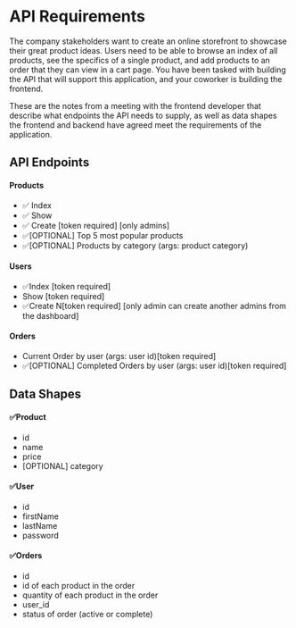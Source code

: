 # API Requirements
The company stakeholders want to create an online storefront to showcase their great product ideas. Users need to be able to browse an index of all products, see the specifics of a single product, and add products to an order that they can view in a cart page. You have been tasked with building the API that will support this application, and your coworker is building the frontend.

These are the notes from a meeting with the frontend developer that describe what endpoints the API needs to supply, as well as data shapes the frontend and backend have agreed meet the requirements of the application. 

## API Endpoints
#### Products
- ✅ Index 
- ✅ Show
- ✅ Create [token required] [only admins]
- ✅[OPTIONAL] Top 5 most popular products 
- ✅[OPTIONAL] Products by category (args: product category)

#### Users
- ✅Index [token required]
- Show [token required]
- ✅Create N[token required] [only admin can create another admins from the dashboard]

#### Orders
- Current Order by user (args: user id)[token required]
- ✅[OPTIONAL] Completed Orders by user (args: user id)[token required]

## Data Shapes
#### ✅Product
-  id
- name
- price
- [OPTIONAL] category

#### ✅User
- id
- firstName
- lastName
- password

#### ✅Orders
- id
- id of each product in the order
- quantity of each product in the order
- user_id
- status of order (active or complete)

